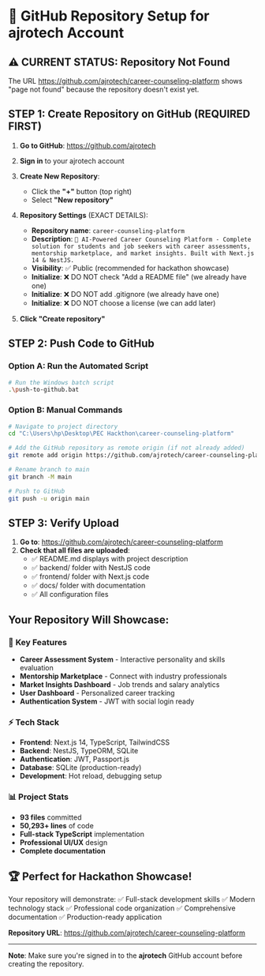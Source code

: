 # 🚀 GitHub Repository Setup for ajrotech Account

## ⚠️ CURRENT STATUS: Repository Not Found
The URL https://github.com/ajrotech/career-counseling-platform shows "page not found" because the repository doesn't exist yet.

## STEP 1: Create Repository on GitHub (REQUIRED FIRST)

1. **Go to GitHub**: https://github.com/ajrotech
2. **Sign in** to your ajrotech account
3. **Create New Repository**:
   - Click the **"+"** button (top right)
   - Select **"New repository"**
   
4. **Repository Settings** (EXACT DETAILS):
   - **Repository name**: `career-counseling-platform`
   - **Description**: `🚀 AI-Powered Career Counseling Platform - Complete solution for students and job seekers with career assessments, mentorship marketplace, and market insights. Built with Next.js 14 & NestJS.`
   - **Visibility**: ✅ Public (recommended for hackathon showcase)
   - **Initialize**: ❌ DO NOT check "Add a README file" (we already have one)
   - **Initialize**: ❌ DO NOT add .gitignore (we already have one)
   - **Initialize**: ❌ DO NOT choose a license (we can add later)

5. **Click "Create repository"**

## STEP 2: Push Code to GitHub

### Option A: Run the Automated Script
```bash
# Run the Windows batch script
.\push-to-github.bat
```

### Option B: Manual Commands
```bash
# Navigate to project directory
cd "C:\Users\hp\Desktop\PEC Hackthon\career-counseling-platform"

# Add the GitHub repository as remote origin (if not already added)
git remote add origin https://github.com/ajrotech/career-counseling-platform.git

# Rename branch to main
git branch -M main

# Push to GitHub
git push -u origin main
```

## STEP 3: Verify Upload

1. **Go to**: https://github.com/ajrotech/career-counseling-platform
2. **Check that all files are uploaded**:
   - ✅ README.md displays with project description
   - ✅ backend/ folder with NestJS code
   - ✅ frontend/ folder with Next.js code
   - ✅ docs/ folder with documentation
   - ✅ All configuration files

## Your Repository Will Showcase:

### 🎯 **Key Features**
- **Career Assessment System** - Interactive personality and skills evaluation
- **Mentorship Marketplace** - Connect with industry professionals
- **Market Insights Dashboard** - Job trends and salary analytics
- **User Dashboard** - Personalized career tracking
- **Authentication System** - JWT with social login ready

### ⚡ **Tech Stack**
- **Frontend**: Next.js 14, TypeScript, TailwindCSS
- **Backend**: NestJS, TypeORM, SQLite
- **Authentication**: JWT, Passport.js
- **Database**: SQLite (production-ready)
- **Development**: Hot reload, debugging setup

### 📊 **Project Stats**
- **93 files** committed
- **50,293+ lines** of code
- **Full-stack TypeScript** implementation
- **Professional UI/UX** design
- **Complete documentation**

## 🏆 Perfect for Hackathon Showcase!

Your repository will demonstrate:
✅ Full-stack development skills
✅ Modern technology stack
✅ Professional code organization
✅ Comprehensive documentation
✅ Production-ready application

**Repository URL**: https://github.com/ajrotech/career-counseling-platform

---

**Note**: Make sure you're signed in to the **ajrotech** GitHub account before creating the repository.